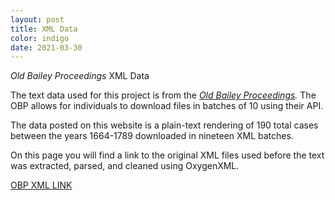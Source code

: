 ```yaml
---
layout: post
title: XML Data
color: indigo
date: 2021-03-30
---
```


<em> Old Bailey Proceedings </em> XML Data

The text data used for this project is from the <em> [Old Bailey Proceedings](https://www.oldbaileyonline.org/).</em> The OBP allows for individuals to download files in batches of 10 using their API. 

The data posted on this website is a plain-text rendering of 190 total cases between the years 1664-1789 downloaded in nineteen XML batches. 

On this page you will find a link to the original XML files used before the text was extracted, parsed, and cleaned using OxygenXML. 

[OBP XML LINK](https://github.com/comp-methods-fsu-2021/StaufenbielCorpora/blob/6c8ec24fe0b6171dd1b0b7c753b36e63211f3a9a/OBPXMLDATA.zip)
